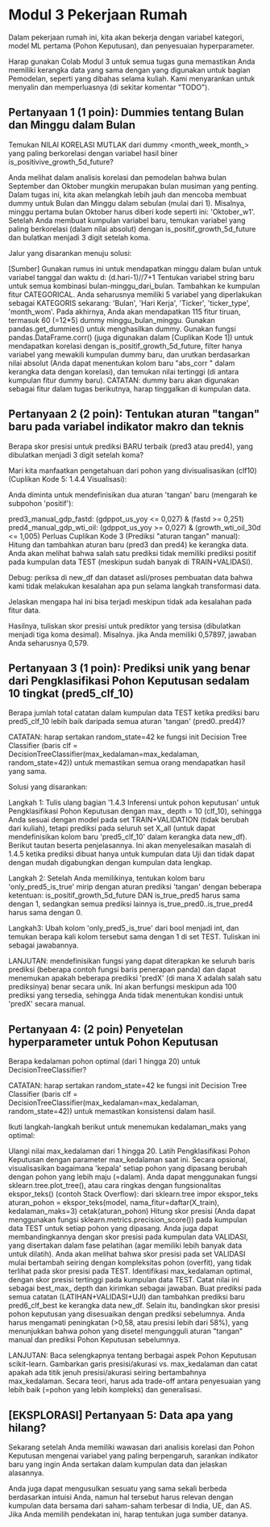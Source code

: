 # Modul 3 Pekerjaan Rumah

Dalam pekerjaan rumah ini, kita akan bekerja dengan variabel kategori, model ML pertama (Pohon Keputusan), dan penyesuaian hyperparameter.

Harap gunakan Colab Modul 3 untuk semua tugas guna memastikan Anda memiliki kerangka data yang sama dengan yang digunakan untuk bagian Pemodelan, seperti yang dibahas selama kuliah. Kami menyarankan untuk menyalin dan memperluasnya (di sekitar komentar "TODO").

## Pertanyaan 1 (1 poin): Dummies tentang Bulan dan Minggu dalam Bulan

Temukan NILAI KORELASI MUTLAK dari dummy <month_week_month_> yang paling berkorelasi dengan variabel hasil biner is_positivive_growth_5d_future?

Anda melihat dalam analisis korelasi dan pemodelan bahwa bulan September dan Oktober mungkin merupakan bulan musiman yang penting. Dalam tugas ini, kita akan melangkah lebih jauh dan mencoba membuat dummy untuk Bulan dan Minggu dalam sebulan (mulai dari 1). Misalnya, minggu pertama bulan Oktober harus diberi kode seperti ini: 'Oktober_w1'. Setelah Anda membuat kumpulan variabel baru, temukan variabel yang paling berkorelasi (dalam nilai absolut) dengan is_positif_growth_5d_future dan bulatkan menjadi 3 digit setelah koma.

Jalur yang disarankan menuju solusi:

[Sumber] Gunakan rumus ini untuk mendapatkan minggu dalam bulan untuk variabel tanggal dan waktu d: (d.hari-1)//7+1
Tentukan variabel string baru untuk semua kombinasi bulan-minggu_dari_bulan. Tambahkan ke kumpulan fitur CATEGORICAL. Anda seharusnya memiliki 5 variabel yang diperlakukan sebagai KATEGORIS sekarang: 'Bulan', 'Hari Kerja', 'Ticker', 'ticker_type', 'month_wom'. Pada akhirnya, Anda akan mendapatkan 115 fitur tiruan, termasuk 60 (=12*5) dummy minggu_bulan_minggu.
Gunakan pandas.get_dummies() untuk menghasilkan dummy.
Gunakan fungsi pandas.DataFrame.corr() (juga digunakan dalam [Cuplikan Kode 1]) untuk mendapatkan korelasi dengan is_positif_growth_5d_future, filter hanya variabel yang mewakili kumpulan dummy baru, dan urutkan berdasarkan nilai absolut (Anda dapat menentukan kolom baru "abs_corr " dalam kerangka data dengan korelasi), dan temukan nilai tertinggi (di antara kumpulan fitur dummy baru).
CATATAN: dummy baru akan digunakan sebagai fitur dalam tugas berikutnya, harap tinggalkan di kumpulan data.

## Pertanyaan 2 (2 poin): Tentukan aturan "tangan" baru pada variabel indikator makro dan teknis

Berapa skor presisi untuk prediksi BARU terbaik (pred3 atau pred4), yang dibulatkan menjadi 3 digit setelah koma?

Mari kita manfaatkan pengetahuan dari pohon yang divisualisasikan (clf10) (Cuplikan Kode 5: 1.4.4 Visualisasi):

Anda diminta untuk mendefinisikan dua aturan 'tangan' baru (mengarah ke subpohon 'positif'):

pred3_manual_gdp_fastd: (gdppot_us_yoy <= 0,027) & (fastd >= 0,251)
pred4_manual_gdp_wti_oil: (gdppot_us_yoy >= 0,027) & (growth_wti_oil_30d <= 1,005)
Perluas Cuplikan Kode 3 (Prediksi "aturan tangan" manual): Hitung dan tambahkan aturan baru (pred3 dan pred4) ke kerangka data. Anda akan melihat bahwa salah satu prediksi tidak memiliki prediksi positif pada kumpulan data TEST (meskipun sudah banyak di TRAIN+VALIDASI).

Debug: periksa di new_df dan dataset asli/proses pembuatan data bahwa kami tidak melakukan kesalahan apa pun selama langkah transformasi data.

Jelaskan mengapa hal ini bisa terjadi meskipun tidak ada kesalahan pada fitur data.

Hasilnya, tuliskan skor presisi untuk prediktor yang tersisa (dibulatkan menjadi tiga koma desimal). Misalnya. jika Anda memiliki 0,57897, jawaban Anda seharusnya 0,579.

## Pertanyaan 3 (1 poin): Prediksi unik yang benar dari Pengklasifikasi Pohon Keputusan sedalam 10 tingkat (pred5_clf_10)

Berapa jumlah total catatan dalam kumpulan data TEST ketika prediksi baru pred5_clf_10 lebih baik daripada semua aturan 'tangan' (pred0..pred4)?

CATATAN: harap sertakan random_state=42 ke fungsi init Decision Tree Classifier (baris clf = DecisionTreeClassifier(max_kedalaman=max_kedalaman, random_state=42)) untuk memastikan semua orang mendapatkan hasil yang sama.

Solusi yang disarankan:

Langkah 1: Tulis ulang bagian '1.4.3 Inferensi untuk pohon keputusan' untuk Pengklasifikasi Pohon Keputusan dengan max_ depth = 10 (clf_10), sehingga Anda sesuai dengan model pada set TRAIN+VALIDATION (tidak berubah dari kuliah), tetapi prediksi pada seluruh set X_all (untuk dapat mendefinisikan kolom baru 'pred5_clf_10' dalam kerangka data new_df). Berikut tautan beserta penjelasannya. Ini akan menyelesaikan masalah di 1.4.5 ketika prediksi dibuat hanya untuk kumpulan data Uji dan tidak dapat dengan mudah digabungkan dengan kumpulan data lengkap.

Langkah 2: Setelah Anda memilikinya, tentukan kolom baru 'only_pred5_is_true' mirip dengan aturan prediksi 'tangan' dengan beberapa ketentuan: is_positif_growth_5d_future DAN is_true_pred5 harus sama dengan 1, sedangkan semua prediksi lainnya is_true_pred0..is_true_pred4 harus sama dengan 0.

Langkah3: Ubah kolom 'only_pred5_is_true' dari bool menjadi int, dan temukan berapa kali kolom tersebut sama dengan 1 di set TEST. Tuliskan ini sebagai jawabannya.

LANJUTAN: mendefinisikan fungsi yang dapat diterapkan ke seluruh baris prediksi (beberapa contoh fungsi baris penerapan panda) dan dapat menemukan apakah beberapa prediksi 'predX' (di mana X adalah salah satu prediksinya) benar secara unik. Ini akan berfungsi meskipun ada 100 prediksi yang tersedia, sehingga Anda tidak menentukan kondisi untuk 'predX' secara manual.

## Pertanyaan 4: (2 poin) Penyetelan hyperparameter untuk Pohon Keputusan

Berapa kedalaman pohon optimal (dari 1 hingga 20) untuk DecisionTreeClassifier?

CATATAN: harap sertakan random_state=42 ke fungsi init Decision Tree Classifier (baris clf = DecisionTreeClassifier(max_kedalaman=max_kedalaman, random_state=42)) untuk memastikan konsistensi dalam hasil.

Ikuti langkah-langkah berikut untuk menemukan kedalaman_maks yang optimal:

Ulangi nilai max_kedalaman dari 1 hingga 20.
Latih Pengklasifikasi Pohon Keputusan dengan parameter max_kedalaman saat ini.
Secara opsional, visualisasikan bagaimana 'kepala' setiap pohon yang dipasang berubah dengan pohon yang lebih maju (=dalam). Anda dapat menggunakan fungsi sklearn.tree.plot_tree(), atau cara ringkas dengan fungsionalitas ekspor_teks() (contoh Stack Overflow):
dari sklearn.tree impor ekspor_teks
aturan_pohon = ekspor_teks(model, nama_fitur=daftar(X_train), kedalaman_maks=3)
cetak(aturan_pohon)
Hitung skor presisi (Anda dapat menggunakan fungsi sklearn.metrics.precision_score()) pada kumpulan data TEST untuk setiap pohon yang dipasang. Anda juga dapat membandingkannya dengan skor presisi pada kumpulan data VALIDASI, yang disertakan dalam fase pelatihan (agar memiliki lebih banyak data untuk dilatih). Anda akan melihat bahwa skor presisi pada set VALIDASI mulai bertambah seiring dengan kompleksitas pohon (overfit), yang tidak terlihat pada skor presisi pada TEST.
Identifikasi max_kedalaman optimal, dengan skor presisi tertinggi pada kumpulan data TEST. Catat nilai ini sebagai best_max_ depth dan kirimkan sebagai jawaban.
Buat prediksi pada semua catatan (LATIHAN+VALIDASI+UJI) dan tambahkan prediksi baru pred6_clf_best ke kerangka data new_df.
Selain itu, bandingkan skor presisi pohon keputusan yang disesuaikan dengan prediksi sebelumnya. Anda harus mengamati peningkatan (>0,58, atau presisi lebih dari 58%), yang menunjukkan bahwa pohon yang disetel mengungguli aturan "tangan" manual dan prediksi Pohon Keputusan sebelumnya.

LANJUTAN: Baca selengkapnya tentang berbagai aspek Pohon Keputusan scikit-learn. Gambarkan garis presisi/akurasi vs. max_kedalaman dan catat apakah ada titik jenuh presisi/akurasi seiring bertambahnya max_kedalaman. Secara teori, harus ada trade-off antara penyesuaian yang lebih baik (=pohon yang lebih kompleks) dan generalisasi.

## [EKSPLORASI] Pertanyaan 5: Data apa yang hilang?

Sekarang setelah Anda memiliki wawasan dari analisis korelasi dan Pohon Keputusan mengenai variabel yang paling berpengaruh, sarankan indikator baru yang ingin Anda sertakan dalam kumpulan data dan jelaskan alasannya.

Anda juga dapat mengusulkan sesuatu yang sama sekali berbeda berdasarkan intuisi Anda, namun hal tersebut harus relevan dengan kumpulan data bersama dari saham-saham terbesar di India, UE, dan AS. Jika Anda memilih pendekatan ini, harap tentukan juga sumber datanya.

